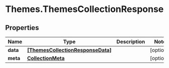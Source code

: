 # Themes.ThemesCollectionResponse

## Properties
Name | Type | Description | Notes
------------ | ------------- | ------------- | -------------
**data** | [**[ThemesCollectionResponseData]**](ThemesCollectionResponseData.md) |  | [optional] 
**meta** | [**CollectionMeta**](CollectionMeta.md) |  | [optional] 
